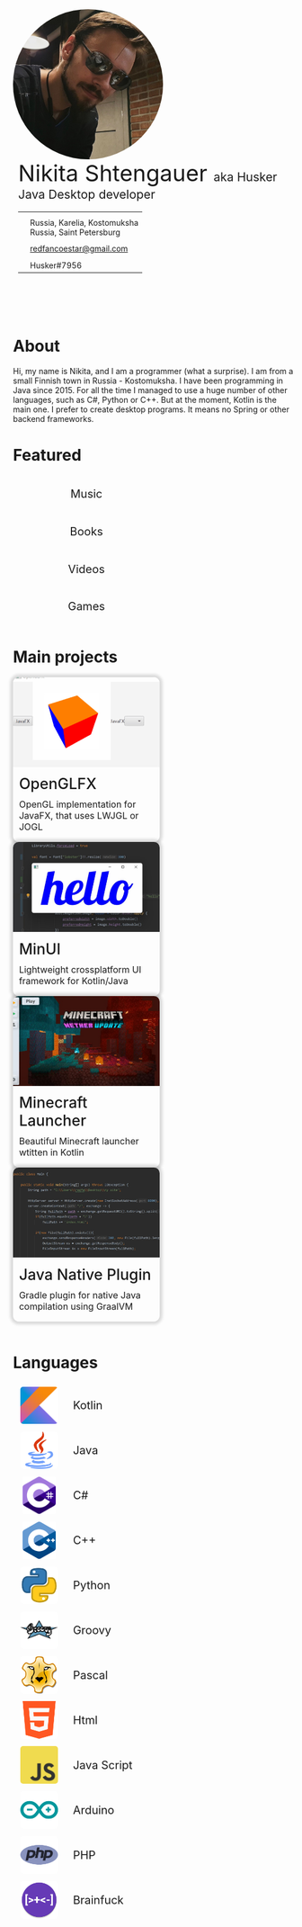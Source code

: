 <style>
	.short-description {
		width: 100%;
		overflow: hidden !important;
		justify-content: center;
	}

	.short-description .avatar-container {
		width: 200pt;
	}

	.short-description img {
		width: 200pt;
		height: 200pt;
		display: inline-block;
		vertical-align: top;
		background: rgba(0, 0, 0, 0) !important;
		border-radius: 50%;
		object-fit: cover;

		object-position: -170px 0;

		animation-duration: 0.8s;
  		animation-name: fade;
	}

	.short-description .info-container {
		vertical-align: top;
		padding-left: 7pt !important;
		transition: all 0.3s ease;
	}

	.short-description .info-container .title {
		color: var(--color-text-1); 
		font-size: 30pt;
	}

	.short-description .info-container .subtitle {
		color: var(--color-text-3); 
		font-size: 16pt;
	}

	.short-description .info-container .location {
		margin-top: 14pt !important;
		margin-bottom: 19pt !important;
	}

	.short-description .info-container .location td {
		padding-top: 7pt !important;
	}

	.short-description .info-container .location i {
		color: var(--color-text-1); 
		text-align: center;
		width: 30pt;
	}

	.social {
		gap: 5pt; 
	}

	.social i {
		background: rgba(0, 0, 0, 0) !important;
		color: var(--color-text-3);
		font-size: 30pt;
		margin-right: 5pt;
		vertical-align: middle;
		cursor: hand;

  		transition: all 0.2s ease;
	}

	.social i:hover{
		color: var(--color-text-2);
	}

	.social-icon:hover {
		color: var(--color-text-1);
	}

	.project {
		width: 196pt !important;
		border-radius: 8pt;
		padding-bottom: 5pt;
		cursor: pointer;
		box-shadow: 0px 0px 5px 5px rgba(0, 0, 0, 0.14);
		background: var(--color-4);

		animation-duration: 0.8s;
  		animation-name: fade;
		transition: all 0.2s ease;
	}

	.project:hover {
		background: var(--color-5);
		transform: scale(1.015);
	}

	.project img {
		background: rgba(0, 0, 0, 0) !important;
		width: 100%;
		height: 120pt;
		object-fit: cover;
		border-radius: 10px 10px 0px 0px;
	}

	.project div:nth-of-type(1) {
		color: var(--color-text-1);
		font-size: 20pt;
		font-weight: 500;
		border-radius: 8pt; 
		margin: 8pt;
	}

	.project div:nth-of-type(2) {
		color: var(--color-text-3);
		font-size: 12pt;
		border-radius: 8pt; 
		margin: 8pt;
	}

	.featured {
		cursor: pointer;
		background: var(--color-5);
		color: var(--color-text-2);
		width: 196pt !important;
		border-radius: 5px; 
		display: flex;
    	align-items: center;
    	justify-content: center;
    	font-size: 15pt;
    	height: 50pt;
    	transition: all 0.15s ease;
	}

	.featured:hover {
		box-shadow: 0px 0px 5px 5px rgba(0, 0, 0, 0.10);
		transform: scale(1.01);
	}

	.language {
		background: var(--color-5);
		color: var(--color-text-2);
		width: 196pt !important;
		border-radius: 5px; 
		font-size: 15pt;

		display: flex;
    	align-items: center;

		animation-duration: 0.8s;
  		animation-name: fade;
	}

	.language img {
		margin: 5pt 0pt 5pt 10pt;
		width: 50pt; 
		height: 50pt;
		background: rgba(0, 0, 0, 0) !important;
		border-radius: 5px;
		object-fit: scale-down;
	}

	.language a {
		margin-left: 20pt;
		color: var(--color-text-1);
	}
</style>

<div class="short-description table">
	<div class="avatar-container">
		<img src="resources/avatar.jpg"/>
	</div>
	<div class="info-container">
		<div class="title">Nikita Shtengauer <a class="subtitle">aka Husker</a></div>
		<div class="subtitle">Java Desktop developer</div>
		<table class="transparent-table location">
			<tr>
				<td><i class="fas fa-map-marker-alt"></i></td>
				<td>
					Russia, Karelia, Kostomuksha<br/>
					Russia, Saint Petersburg
				</td>
			</tr>
			<tr>
				<td><i class="far fa-envelope"></td>
				<td><a href="mailto:redfancoestar@gmail.com" class="transparent-link">redfancoestar@gmail.com</a></td>
			</tr>
			<tr>
				<td><i class="fab fa-discord"></td>
				<td>Husker<span style="color: var(--color-text-3)">#7956</span></td>
			</tr>
		</table>
		<div class="social table noselect" style="justify-content: space-around">
			<a target="_blank" href="https://vk.com/shtengauer_nikita"><i class="fab fa-vk"></i></a>
			<a target="_blank" href="https://github.com/husker-dev"><i class="fab fa-github"></i></a>
			<a target="_blank" href="https://www.reddit.com/user/Husker___"><i class="fab fa-reddit"></i></a>
			<a target="_blank" href="https://steamcommunity.com/id/Husker41/"><i class="fab fa-steam"></i></a>
			<a target="_blank" href="https://www.youtube.com/channel/UC-g8GtCo3uksikWi9dwjw3w"><i class="fab fa-youtube"></i></a>
			<a target="_blank" href="https://open.spotify.com/user/i8fal2tft42g83r4uzqrnax7d"><i class="fab fa-spotify"></i></a>
			<a target="_blank" href="https://instagram.com/shtengauer_nikita"><i class="fab fa-instagram"></i></a>
		</div>
	</div>
</div>

<div class="page-separator-close"></div>

# About

Hi, my name is Nikita, and I am a programmer (what a surprise). I am from a small Finnish town in Russia - Kostomuksha. I have been programming in Java since 2015. For all the time I managed to use a huge number of other languages, such as C#, Python or C++. But at the moment, Kotlin is the main one. I prefer to create desktop programs. It means no Spring or other backend frameworks.

# Featured
<div class="table-triple">
	<div class="featured noselect" onmousedown="selectPage('profile/music')">Music</div>
	<div class="featured noselect" onmousedown="selectPage('profile/books')">Books</div>
	<div class="featured noselect" onmousedown="selectPage('profile/videos')">Videos</div>
	<div class="featured noselect" onmousedown="selectPage('profile/games')">Games</div>
</div>

# Main projects
<div class="table-triple noselect">
	<div class="project" onmousedown="selectPage('projects/openglfx')">
		<img src="resources/projects/openglfx/preview.jpg">
		<div>OpenGLFX</div>
		<div>OpenGL implementation for JavaFX, that uses LWJGL or JOGL</div>
	</div>
	<div class="project" onmousedown="selectPage('projects/minui')">
		<img src="resources/projects/minui/preview.jpg">
		<div>MinUI</div>
		<div>Lightweight crossplatform UI framework for Kotlin/Java</div>
	</div>
	<div class="project" onmousedown="selectPage('projects/launcher')">
		<img src="resources/projects/launcher/preview.jpg">
		<div>Minecraft Launcher</div>
		<div>Beautiful Minecraft launcher wtitten in Kotlin</div>
	</div>
	<div class="project" onmousedown="selectPage('projects/nativejava')">
		<img src="resources/projects/nativejava/preview.jpg">
		<div>Java Native Plugin</div>
		<div>Gradle plugin for native Java compilation using GraalVM</div>
	</div>
</div>
<br/>

# Languages
<div class="table-triple">
	<div class="language">
		<img src="resources/languages/kotlin.png"/>
		<a>Kotlin</a>
	</div>
	<div class="language">
		<img src="resources/languages/java.png"/>
		<a>Java</a>
	</div>
	<div class="language">
		<img src="resources/languages/cs.png"/>
		<a>C#</a>
	</div>
	<div class="language">
		<img src="resources/languages/cpp.png"/>
		<a>C++</a>
	</div>
	<div class="language">
		<img src="resources/languages/python.png"/>
		<a>Python</a>
	</div>
	<div class="language">
		<img src="resources/languages/groovy.png"/>
		<a>Groovy</a>
	</div>
	<div class="language">
		<img src="resources/languages/pascal.png"/>
		<a>Pascal</a>
	</div>
	<div class="language">
		<img src="resources/languages/html.png"/>
		<a>Html</a>
	</div>
	<div class="language">
		<img src="resources/languages/javascript.png"/>
		<a>Java Script</a>
	</div>
	<div class="language">
		<img src="resources/languages/arduino.png"/>
		<a>Arduino</a>
	</div>
	<div class="language">
		<img src="resources/languages/php.png"/>
		<a>PHP</a>
	</div>
	<div class="language">
		<img src="resources/languages/brainfuck.png"/>
		<a>Brainfuck</a>
	</div>
</div>
